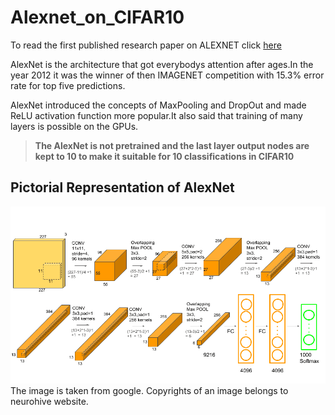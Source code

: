 # Alexnet_on_CIFAR10
To read the first published research paper on ALEXNET click [here](https://papers.nips.cc/paper/4824-imagenet-classification-with-deep-convolutional-neural-networks.pdf)

AlexNet is the architecture that got everybodys attention after ages.In the year 2012 it was the winner of then IMAGENET competition with 15.3% error rate for top five predictions.

AlexNet introduced the concepts of MaxPooling and DropOut and made ReLU activation function more popular.It also said that training of many layers is possible on the GPUs.
> **The AlexNet is not pretrained and the last layer output nodes are kept to 10 to make it suitable for 10 classifications in CIFAR10**
## Pictorial Representation of AlexNet
![AlexNet](AlexNet-1.png)
The image is taken from google. Copyrights of an image belongs to neurohive website.
